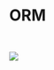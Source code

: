 # ORM

<img src="https://www.notion.so/image/https%3A%2F%2Fs3-us-west-2.amazonaws.com%2Fsecure.notion-static.com%2F02cb5de9-708a-414c-9e36-0cbd284a8b6e%2FUntitled.png?table=block&id=40e4dfc6-7294-4d21-b441-b9090d01f8eb&spaceId=19df36b8-17d5-4912-a1cf-0874ad632855&width=2000&userId=71f91cc9-adf1-4eb7-ad36-c49e63ea8af4&cache=v2" style="margin: 30px 0">